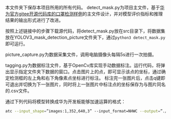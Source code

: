 本文件夹下保存本项目所用的所有代码。
detect_mask.py为项目主文件，基于[华为官方gitee开源代码库的口罩检测样例](https://gitee.com/ascend/samples/tree/master/python/level2_simple_inference/2_object_detection/YOLOV3_mask_detection_picture)的主文件设计，并对模型评价指标和推理结果的输出形式进行了改进。

按照上述链接中的步骤下载源代码，将detect_mask.py放在src目录下，将数据集放在YOLOV3_mask_detection_picture文件夹下，通过`python3 detect_mask.py`即可运行。

picture_capture.py为数据采集文件，调用电脑摄像头每隔5s进行一次拍摄。

tagging.py为数据标注文件，基于OpenCv库实现手动数据标注。运行代码，将弹出显示指定文件夹下数据的窗口。点击图片上的点，即可显示该点的坐标，通过确定检测框的左上角和右下角像素点坐标进行标注。
标注完一张图片后，点击q键即可退出并切换为下一张图片，同时将上一张图片中标注点的坐标保存为与图片同名的.csv文件。

通过下列代码将模型转换成华为开发板能够加速运算的格式：
```bash
atc --input_shape=”images:1,352,640,3” --input_format=NHWC --output=”./mask_detection” --soc_version=Ascend310 --framework=3 --model=”./mask_detection.pb”
```
